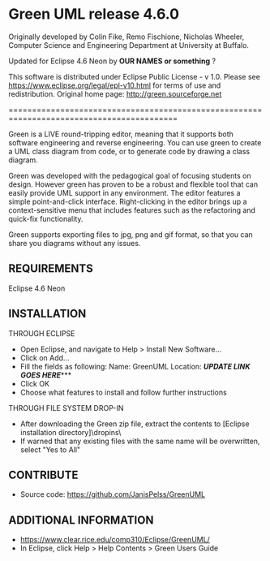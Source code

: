
Green UML release 4.6.0
=======================

Originally developed by Colin Fike, Remo Fischione, Nicholas Wheeler,
Computer Science and Engineering Department at University at Buffalo.

Updated for Eclipse 4.6 Neon by **********OUR NAMES or something********** ? 

This software is distributed under Eclipse Public License - v 1.0. 
Please see https://www.eclipse.org/legal/epl-v10.html for terms of use and redistribution. 
Original home page: http://green.sourceforge.net

==========================================================================================

Green is a LIVE round-tripping editor, meaning that it supports both software engineering and reverse engineering. 
You can use green to create a UML class diagram from code, or to generate code by drawing a class diagram.

Green was developed with the pedagogical goal of focusing students on design. 
However green has proven to be a robust and flexible tool that can easily provide UML support in any environment.
The editor features a simple point-and-click interface. Right-clicking in the editor brings up a 
context-sensitive menu that includes features such as the refactoring and quick-fix functionality.

Green supports exporting files to jpg, png and gif format, so that you can share you diagrams without any issues.

REQUIREMENTS
------------
Eclipse 4.6 Neon


INSTALLATION
------------
THROUGH ECLIPSE
- Open Eclipse, and navigate to Help > Install New Software...
- Click on Add... 
- Fill the fields as following:
    Name: GreenUML
    Location: *******UPDATE LINK GOES HERE**********
- Click OK 
- Choose what features to install and follow further instructions

THROUGH FILE SYSTEM DROP-IN
- After downloading the Green zip file, extract the contents to [Eclipse installation directory]\dropins\
- If warned that any existing files with the same name will be overwritten, select "Yes to All"


CONTRIBUTE
----------
- Source code: https://github.com/JanisPelss/GreenUML


ADDITIONAL INFORMATION
----------------------
- https://www.clear.rice.edu/comp310/Eclipse/GreenUML/
- In Eclipse, click Help > Help Contents > Green Users Guide


